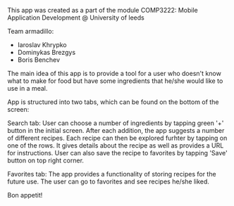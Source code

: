 This app was created as a part of the module COMP3222: Mobile Application Development @ University of leeds

Team armadillo:
 - Iaroslav Khrypko
 - Dominykas Brezgys
 - Boris Benchev
 
The main idea of this app is to provide a tool for a user who doesn't know what to make for food but have some ingredients that he/she would like to use in a meal.

App is structured into two tabs, which can be found on the bottom of the screen:

Search tab:
User can choose a number of ingredients by tapping green '+' button in the initial screen. After each addition, the app suggests a number of different recipes. Each recipe can then be explored furhter by tapping on one of the rows. It gives details about the recipe as well as provides a URL for instructions. User can also save the recipe to favorites by tapping 'Save' button on top right corner.

Favorites tab:
The app provides a functionality of storing recipes for the future use. The user can go to favorites and see recipes he/she liked.

Bon appetit!

